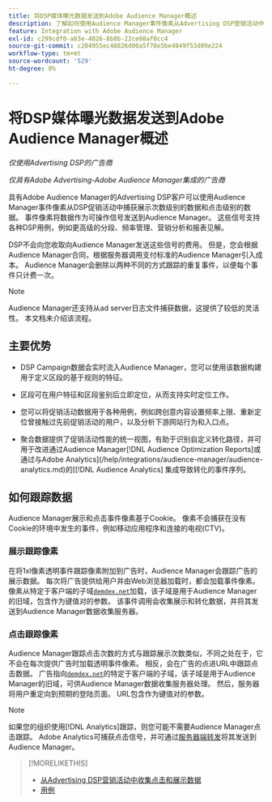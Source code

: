 ```yaml
---
title: 将DSP媒体曝光数据发送到Adobe Audience Manager概述
description: 了解如何使用Audience Manager事件像素从Advertising DSP营销活动中捕获展示级别和点击级别的数据
feature: Integration with Adobe Audience Manager
exl-id: c299cdf0-a83e-4026-8b8b-22ce08af0cc4
source-git-commit: c204955ec48826d00a5f78e5be4849f53d09e224
workflow-type: tm+mt
source-wordcount: '529'
ht-degree: 0%

---
```


# 将DSP媒体曝光数据发送到Adobe Audience Manager概述

*仅使用Advertising DSP的广告商*

*仅具有Adobe Advertising-Adobe Audience Manager集成的广告商*

具有Adobe Audience Manager的Advertising DSP客户可以使用Audience Manager事件像素从DSP促销活动中捕获展示次数级别的数据和点击级别的数据。 事件像素将数据作为可操作信号发送到Audience Manager。 这些信号支持各种DSP用例，例如更高级的分段、频率管理、营销分析和报表见解。

DSP不会向您收取向Audience Manager发送这些信号的费用。 但是，您会根据Audience Manager合同，根据服务器调用支付标准的Audience Manager引入成本。 Audience Manager会删除以两种不同的方式跟踪的重复事件，以便每个事件只计费一次。

>[!NOTE]
>
> Audience Manager还支持从ad server日志文件捕获数据，这提供了较低的灵活性。 本文档未介绍该流程。

## 主要优势

* DSP Campaign数据会实时流入Audience Manager，您可以使用该数据构建用于定义区段的基于规则的特征。

* 区段可在用户特征和区段鉴别后立即定位，从而支持实时定位工作。

* 您可以将促销活动数据用于各种用例，例如跨创意内容设置频率上限、重新定位曾接触过先前促销活动的用户，以及分析下游网站行为和入口点。

* 聚合数据提供了促销活动性能的统一视图，有助于识别自定义转化路径，并可用于改进通过Audience Manager[!DNL Audience Optimization Reports]或通过与Adobe Analytics](/help/integrations/audience-manager/audience-analytics.md)的[[!DNL Audience Analytics] 集成导致转化的事件序列。

## 如何跟踪数据

Audience Manager展示和点击事件像素基于Cookie。 像素不会捕获在没有Cookie的环境中发生的事件，例如移动应用程序和连接的电视(CTV)。<!-- 6/24: CTV inventory isn't clickable, and impression tracking would be lost when we convert users from IP to cookies. -->

### 展示跟踪像素

在将1xl像素透明事件跟踪像素附加到广告时，Audience Manager会跟踪广告的展示数据。 每次将广告提供给用户并由Web浏览器加载时，都会加载事件像素。 像素从特定于客户端的子域[`demdex.net`](https://experienceleague.adobe.com/docs/audience-manager/user-guide/reference/demdex-calls.html)加载，该子域是用于Audience Manager的旧域，包含作为键值对的参数。 该事件调用会收集展示和转化数据，并将其发送到Audience Manager数据收集服务器。

### 点击跟踪像素

Audience Manager跟踪点击次数的方式与跟踪展示次数类似，不同之处在于，它不会在每次提供广告时加载透明事件像素。 相反，会在广告的点进URL中跟踪点击数据。 广告指向[`demdex.net`](https://experienceleague.adobe.com/docs/audience-manager/user-guide/reference/demdex-calls.html)的特定于客户端的子域，该子域是用于Audience Manager的旧域，可供Audience Manager数据收集服务器处理。 然后，服务器将用户重定向到预期的登陆页面。 URL包含作为键值对的参数。

>[!NOTE]
>
>如果您的组织使用[!DNL Analytics]跟踪，则您可能不需要Audience Manager点击跟踪。 Adobe Analytics可捕获点击信号，并可通过[服务器端转发](https://experienceleague.adobe.com/docs/analytics/admin/admin-tools/server-side-forwarding/ssf.html)将其发送到Audience Manager。

>[!MORELIKETHIS]
>
>* [从Advertising DSP营销活动中收集点击和展示数据](collect.md)
>* [用例](use-cases.md)
